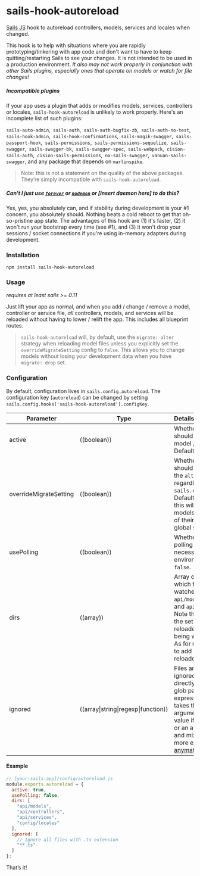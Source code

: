 # sails-hook-autoreload

[Sails JS](http://sailsjs.org) hook to autoreload controllers, models, services and locales when changed.

This hook is to help with situations where you are rapidly prototyping/tinkering with app code and don't want to have to keep quitting/restarting Sails to see your changes.  It is not intended to be used in a production environment.  _It also may not work properly in conjunction with other Sails plugins, especially ones that operate on models or watch for file changes!_

##### Incompatible plugins

If your app uses a plugin that adds or modifies models, services, controllers or locales, `sails-hook-autoreload` is unlikely to work properly.  Here's an incomplete list of such plugins:

`sails-auto-admin`,` sails-auth`,` sails-auth-bugfix-zb`,` sails-auth-no-test`,` sails-hook-admin`,` sails-hook-confirmations`,` sails-magik-swagger`,` sails-passport-hook`,` sails-permissions`,` sails-permissions-sequelize`,` sails-swagger`,` sails-swagger-bk`,` sails-swagger-spec`,` sails-webpack`,` cision-sails-auth`,` cision-sails-permissions`,` nx-sails-swagger`,` vanuan-sails-swagger`, and any package that depends on `marlinspike`.

> Note: this is not a statement on the quality of the above packages.  They&rsquo;re simply incompatible with `sails-hook-autoreload`.

##### _Can't I just use [`forever`](https://github.com/foreverjs/forever) or [`nodemon`](https://github.com/remy/nodemon) or [insert daemon here] to do this_?

Yes, yes, you absolutely can, and if stability during development is your #1 concern, you absolutely should.  Nothing beats a cold reboot to get that oh-so-pristine app state.  The advantages of this hook are (1) it's faster, (2) it won't run your bootstrap every time (see #1), and (3) it won't drop your sessions / socket connections if you're using in-memory adapters during development.

### Installation

`npm install sails-hook-autoreload`

### Usage
*requires at least sails >= 0.11*

Just lift your app as normal, and when you add / change / remove a model, controller or service file, *all* controllers, models, and services will be reloaded without having to lower / relift the app. This includes all blueprint routes.

> `sails-hook-autoreload` will, by default, use the `migrate: alter` strategy when reloading model files unless you explicitly set the `overrideMigrateSetting` config to `false`.  This allows you to change models without losing your development data when you have `migrate: drop` set.

### Configuration

By default, configuration lives in `sails.config.autoreload`.  The configuration key (`autoreload`) can be changed by setting `sails.config.hooks['sails-hook-autoreload'].configKey`.

Parameter      | Type                | Details
-------------- | ------------------- |:---------------------------------
active        | ((boolean)) | Whether or not the hook should watch for controller / model / service changes.  Defaults to `true`.
overrideMigrateSetting | ((boolean)) | Whether or not the hook should reload the app using the `alter` migrate setting, regardless of what is set in `sails.config.models.migrate`.  Defaults to `true`.  Note that this will have no effect on models with `migrate` settings of their own that override the global setting.
usePolling    | ((boolean)) | Whether or not to use the polling feature. Slower but necessary for certain environments. Defaults to `false`.
dirs          | ((array)) | Array of strings indicating which folders should be watched.  Defaults to the `api/models`, `api/controllers`, and `api/services` folders. Note that this won't change the set of files being reloaded, but the set of files being watched for changes. As for now, it's not possible to add new directories to be reloaded.
ignored       | ((array\|string\|regexp\|function)) |  Files and/or directories to be ignored. Pass a string to be directly matched, string with glob patterns, regular expression test, function that takes the testString as an argument and returns a truthy value if it should be matched, or an array of any number and mix of these types. For more examples look up [anymatch docs](https://github.com/es128/anymatch).

#### Example

```javascript
// [your-sails-app]/config/autoreload.js
module.exports.autoreload = {
  active: true,
  usePolling: false,
  dirs: [
    "api/models",
    "api/controllers",
    "api/services",
    "config/locales"
  ],
  ignored: [
    // Ignore all files with .ts extension
    "**.ts"
  ]
};

```

That&rsquo;s it!

